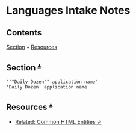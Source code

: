 # Languages Intake Notes

## Contents <a id="contents"></a>
[Section](#section-) •
[Resources](#resources-)


## Section <a id="section-"></a><sup>[▴](#contents)</sup>

```
"""Daily Dozen"" application name"
'Daily Dozen' application name
```

## Resources <a id="resources-"></a><sup>[▴](#contents)</sup>

* [Related: Common HTML Entities ⇗](https://www.w3.org/wiki/Common_HTML_entities_used_for_typography)
